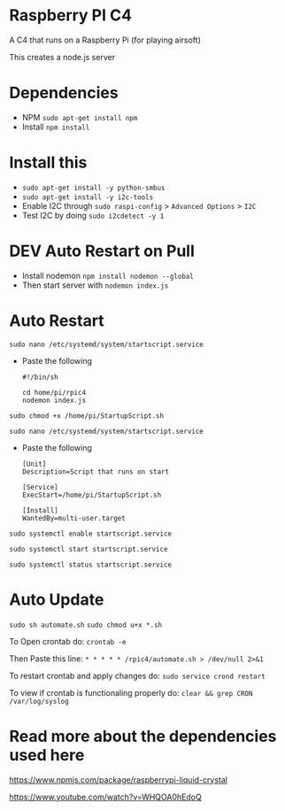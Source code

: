 # Raspberry PI C4
A C4 that runs on a Raspberry Pi (for playing airsoft)

This creates a node.js server

# Dependencies
- NPM ```sudo apt-get install npm```
- Install ```npm install```


# Install this
- ```sudo apt-get install -y python-smbus```
- ```sudo apt-get install -y i2c-tools```
- Enable I2C through ```sudo raspi-config``` > ```Advanced Options``` > ```I2C```
- Test I2C by doing ```sudo i2cdetect -y 1```

# DEV Auto Restart on Pull
- Install nodemon ```npm install nodemon --global```
- Then start server with ```nodemon index.js```

# Auto Restart
 ```sudo nano /etc/systemd/system/startscript.service```

- Paste the following
    ```
    #!/bin/sh

    cd home/pi/rpic4
    nodemon index.js
    ```
```sudo chmod +x /home/pi/StartupScript.sh```

```sudo nano /etc/systemd/system/startscript.service```
- Paste the following
    ```
    [Unit]
    Description=Script that runs on start

    [Service]
    ExecStart=/home/pi/StartupScript.sh

    [Install]
    WantedBy=multi-user.target
    ```

```sudo systemctl enable startscript.service```

```sudo systemctl start startscript.service```

```sudo systemctl status startscript.service```


# Auto Update

```sudo sh automate.sh```
```sudo chmod u+x *.sh```

To Open crontab do: ```crontab -e```

Then Paste this line:
```* * * * * /rpic4/automate.sh > /dev/null 2>&1```

To restart crontab and apply changes do:
```sudo service crond restart```

To view if crontab is functionaling properly do: ```clear && grep CRON /var/log/syslog```

# Read more about the dependencies used here
https://www.npmjs.com/package/raspberrypi-liquid-crystal

https://www.youtube.com/watch?v=WHQOA0hEdoQ